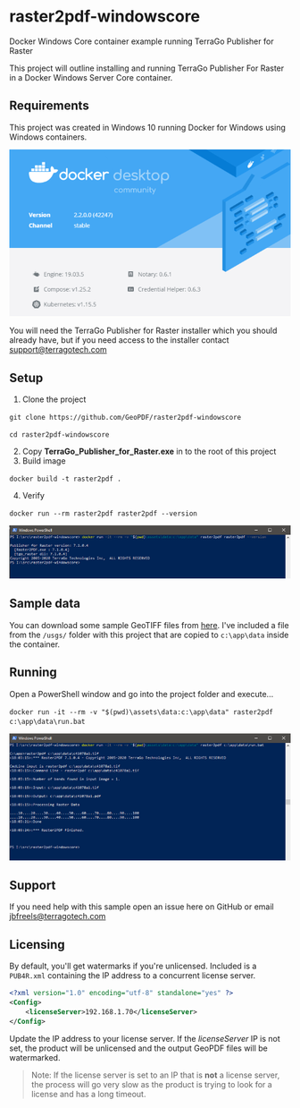 # raster2pdf-windowscore
Docker Windows Core container example running TerraGo Publisher for Raster

This project will outline installing and running TerraGo Publisher For Raster in a Docker Windows Server Core container.

## Requirements
This project was created in Windows 10 running Docker for Windows using Windows containers.

![dockerversion](assets/images/docker-windows.png "Docker Windows")

You will need the TerraGo Publisher for Raster installer which you should already have, but if you need access to the installer contact support@terragotech.com

## Setup
1. Clone the project

`git clone https://github.com/GeoPDF/raster2pdf-windowscore`

`cd raster2pdf-windowscore`

2. Copy **TerraGo_Publisher_for_Raster.exe** in to the root of this project
3. Build image

`docker build -t raster2pdf .`

4. Verify

`docker run --rm raster2pdf raster2pdf --version`

![raster2pdfversion](assets/images/raster2pdf-version.png "raster2pdf version")

## Sample data
You can download some sample GeoTIFF files from [here](https://download.osgeo.org/geotiff/samples/).  I've included a file from the `/usgs/` folder with this project that are copied to `c:\app\data` inside the container.

## Running
Open a PowerShell window and go into the project folder and execute...

`docker run -it --rm -v "$(pwd)\assets\data:c:\app\data" raster2pdf c:\app\data\run.bat`

![run-bat](assets/images/run-bat.png "run.bat")

## Support
If you need help with this sample open an issue here on GitHub or email jbfreels@terragotech.com

## Licensing
By default, you'll get watermarks if you're unlicensed.  Included is a `PUB4R.xml` containing the IP address to a concurrent license server.
```xml
<?xml version="1.0" encoding="utf-8" standalone="yes" ?>
<Config>
    <licenseServer>192.168.1.70</licenseServer>
</Config>
```
Update the IP address to your license server.  If the 
*licenseServer* IP is not set, the product will be unlicensed 
and the output GeoPDF files will be watermarked.

>Note: If the license server is set to an IP that is **not** 
a license server, the process will go very slow as the 
product is trying to look for a license and has a long 
timeout.
